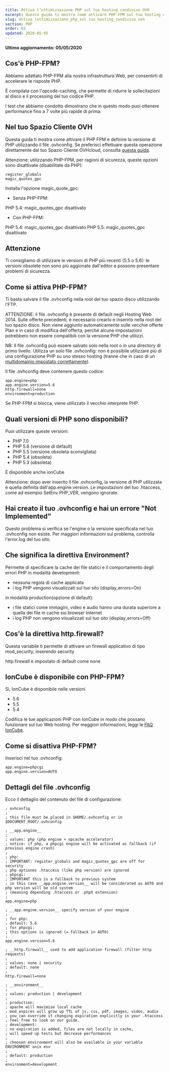```yaml
---
title: Attiva l’ottimizzazione PHP sul tuo hosting condiviso OVH
excerpt: Questa guida ti mostra come attivare PHP-FPM sul tuo hosting condiviso OVHcloud, per migliorare i tempi di risposta PHP
slug: attiva_lottimizzazione_php_sul_tuo_hosting_condiviso_ovh
section: PHP
order: 03
updated: 2020-05-05
---
```


**Ultimo aggiornamento: 05/05/2020**

## Cos'è PHP-FPM?
Abbiamo adattato PHP-FPM alla nostra infrastruttura Web, per consentirti di accelerare le risposte PHP.

È compilata con l'opcode-caching, che permette di ridurre le sollecitazioni al disco e il processing del tuo codice PHP.

I test che abbiamo condotto dimostrano che in questo modo puoi ottenere performance fino a 7 volte più rapide di prima.

## Nel tuo Spazio Cliente OVH
Questa guida ti mostra come attivare il PHP FPM e definire la versione di PHP utilizzando il file .ovhconfig. Se preferisci effettuare questa operazione direttamente dal tuo Spazio Cliente OVHcloud, consulta [questa guida](https://docs.ovh.com/it/hosting/configura_php_sul_tuo_hosting_web_condiviso_2014_ovh/).

Attenzione: utilizzando PHP-FPM, per ragioni di sicurezza, queste opzioni sono disattivate (disabilitate da PHP):


```
register_globals
magic_quotes_gpc
```



Installa l'opzione magic_quote_gpc:


- Senza PHP-FPM:


PHP 5.4: magic_quotes_gpc disattivato


- Con PHP-FPM:


PHP 5.4: magic_quotes_gpc disattivato
PHP 5.5: magic_quotes_gpc disattivato

## Attenzione
Ti consigliamo di utilizzare le versioni di PHP più recenti (5.5 o 5.6): le versioni obsolete non sono più aggionate dall'editor e possono presentare problemi di sicurezza.


## Come si attiva PHP-FPM?
Ti basta salvare il file .ovhconfig nella root del tuo spazio disco utilizzando l'FTP.

ATTENZIONE: il file .ovhconfig è presente di default negli Hosting Web 2014. Sulle offerte precedenti, è necessario crearlo e inserirlo nella root del tuo spazio disco.
Non viene aggiunto automaticamente sulle vecchie offerte Plan e in caso di modifica dell'offerta, perché alcune impostazioni potrebbero non essere compatibili con la versione PHP che utilizzi.

NB: Il file .ovhconfig può essere salvato solo nella root o in una directory di primo livello. Utilizza un solo file .ovhconfig: non è possibile utilizzare più di una configurazione PHP su uno stesso hosting (tranne che in caso di un [multidomainio impostato correttamente](https://www.ovh.it/g1332.hosting_web_come_associare_un_dominio_o_un_sottodominio_al_tuo_hosting_web)).

Il file .ovhconfig deve contenere questo codice:


```
app.engine=php
app.engine.version=5.6
http.firewall=none
environment=production
```


Se PHP-FPM si blocca, viene utilizzato il vecchio interprete PHP.


## Quali versioni di PHP sono disponibili?
Puoi utilizzare queste versioni:

- PHP 7.0
- PHP 5.6 (versione di default)
- PHP 5.5 (versione obsoleta sconsigliata)
- PHP 5.4 (obsoleta)
- PHP 5.3 (obsoleta) 


È disponibile anche ionCube

Attenzione: dopo aver inserito il file .ovhconfig, la versione di PHP utilizzata è quella definita dall'app.engine.version. Le impostazioni del tuo .htaccess, come ad esempio SetEnv PHP_VER, vengono ignorate.


## Hai creato il tuo .ovhconfig e hai un errore "Not Implemented"
Questo problema si verifica se l'engine o la versione specificata nel tuo .ovhconfig non esiste. 
Per maggiori informazioni sul problema, controlla l'error.log del tuo sito.


## Che significa la direttiva Environment?
Permette di specificare la cache dei file statici e il comportamento degli errori PHP
in modalità development:

- nessuna regola di cache applicata
- i log PHP vengono visualizzati sul tuo sito (display_errors=On)


in modalità production(opzione di default):

- i file statici come immagini, video e audio hanno una durata superiore a quella dei file in cache sui browser Internet
- i log PHP non vengono visualizzati sul tuo sito (display_errors=Off)




## Cos'è la direttiva http.firewall?
Questa variabile ti permette di attivare un firewall applicativo di tipo mod_security,
inserendo security

http.firewall è impostato di default come none


## IonCube è disponibile con PHP-FPM?
Sì, IonCube è disponibile nelle versioni 

- 5.6
- 5.5
- 5.4


Codifica le tue applicazioni PHP con IonCube in modo che possano funzionare sul tuo Web hosting. Per maggiori informazioni, leggi le [FAQ IonCube](http://www.ioncube.com/faq.php).


## Come si disattiva PHP-FPM?
Inserisci nel tuo .ovhconfig:


```
app.engine=phpcgi
app.engine.version=AUTO
```




## Dettagli del file .ovhconfig
Ecco il dettaglio del contenuto del file di configurazione:


```
; ovhconfig
;
; this file must be placed in $HOME/.ovhconfig or in $DOCUMENT_ROOT/.ovhconfig

; __app.engine__
;
; values: php (php engine + opcache accelerator)
; notice: if php, a phpcgi engine will be activated as fallback (if previous engine crash)
;
; php:
; IMPORTANT: register_globals and magic_quotes_gpc are off for security
; php optiones .htaccess (like php version) are ignored
; phpcgi:
; IMPORTANT this is a fallback to previous system
; in this case __app.engine.version__ will be considerated as AUTO and php version will be old system
; (meaning depending .htaccess or .phpX extension)
;
app.engine=php

; __app.engine.version__ specify version of your engine
;
; for php:
; default: 5.6
; for phpcgi:
; this options is ignored (= fallback in AUTO)
;
app.engine.version=5.6

; __http.firewall__ used to add application firewall (filter http requests)
;
; values: none | security
; default: none
;
http.firewall=none

; __environment__
;
; values: production | development
;
; production:
; apache will maximise local cache
; mod_expires will grow up TTL of js, css, pdf, images, video, audio
; you can override it changing expiration explicitly in your .htaccess
; feel free to look on our guide.
; development:
; no expiration is added, files are not locally in cache,
; will speed up tests but decrease performances
;
; choosen environment will also be available in your variable ENVIRONMENT unix env
;
; default: production
;
environment=development
```



